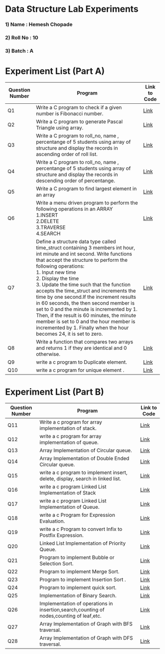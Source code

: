 # Data Structure Lab Experiments
### 1) Name     :  Hemesh Chopade
### 2) Roll No  :  10
### 3) Batch    :  A

#    Experiment List (Part A)

| Question Number | Program                                                                                                                                                                                                                                                                                                                                                                                                                                                                                                                                                                                                                       | Link to Code                                                                     | 
|------------|--------------------------------------------------------------------------------------------------------------------------------------------------------------------------------------------------------------------------------------------------------------------------------------------------------------------------------------------------------------------------------------------------------------------------------------------------------------------------------------------------------------------------------------------------------------------------------------------------------------------------------------|--------------------------------------------------------------------------------|
| Q1         | Write a C program to check if a given number is Fibonacci number.                                                                                                                                                                                                                                                                                                                                                                                                                                                                                                                                                                    | [Link](https://github.com/Spy7204/DSA_programs/blob/main/hemesh1.c)             |
| Q2         | Write a C program to generate Pascal Triangle using array.                                                                                                                                                                                                                                                                                                                                                                                                                                                                                                                                                                           | [Link](https://github.com/Spy7204/DSA_programs/blob/main/hemesh2.c)       |
| Q3         | Write a C program to roll_no, name , percentange of 5 students using array of structure and display the records in ascending order of roll list.                                                                                                                                                                                                                                                                                                                                                                                                                                                                                     | [Link](https://github.com/Spy7204/DSA_programs/blob/main/hemesh3.c    )      |
| Q4         | Write a C program to roll_no, name , percentange of 5 students using array of structure and display the records in descending order of percentange.                                                                                                                                                                                                                                                                                                                                                                                                                                                                                  | [Link](https://github.com/Spy7204/DSA_programs/blob/main/hemesh4.c)     |
| Q5         | Write a C program to find largest element in an array                                                                                                                                                                                                                                                                                                                                                                                                                                                                                                                                                                                | [Link](https://github.com/Spy7204/DSA_programs/blob/main/hemesh5.c  )    |
| Q6         | Write a menu driven program to perform the following operations in an ARRAY <br> 1.INSERT <br>2.DELETE <br>3.TRAVERSE <br>4.SEARCH                                                                                                                                                                                                                                                                                                                                                                                                                                                                                                   | [Link](https://github.com/Spy7204/DSA_programs/blob/main/hemesh6.c )   | 
| Q7         | Define a structure data type called time_struct containing 3 members int hour, int minute and int second. Write functions that accept the structure to perform the following operations: <br> 1. Input new time <br> 2. Display the time <br> 3. Update the time such that the function accepts the time_struct and increments the time by one second.If the increment results in 60 seconds, the then second member is  set to 0 and the minute is incremented by 1. Then, if the result is 60 minutes, the minute member is set to 0 and the hour member is incremented by 1. Finally when the hour becomes 24, it is set to zero. | [Link](https://github.com/Spy7204/DSA_programs/blob/main/hemesh7.c        )  |
| Q8         | Write a function that compares two arrays and returns 1 if they are identical and 0 otherwise.                                                                                                                                                                                                                                                                                                                                                                                                                                                                                                                                       | [Link](https://github.com/Spy7204/DSA_programs/blob/main/hemesh8.c   ) |
| Q9         | write a c program to Duplicate element.                                                                                                                                                                                                                                                                                                                                                                                                                                                                                                                                   | [Link](https://github.com/Spy7204/DSA_programs/blob/main/hemesh9.c   ) |
| Q10         | write a c program for unique element   .                                                                                                                                                                                                                                                                                                                                                                                                                                                                                                                               | [Link](https://github.com/Spy7204/DSA_programs/blob/main/hemesh10.c   ) |





#    Experiment List (Part B)

| Question Number | Program                                                                                                                                                                                                                                                                                                                                                                                                                  | Link to Code                                                                                 | 
|------------|---------------------------------------------------------------------------------------------------------------------------------------------------------------------------------------------------------------------------------------------------------------------------------------------------------------------------------------------------------------------------------------------------------------------------------|-------------------------------------------------------------------------------------------|
| Q11         | Write a c program for array implementation of stack.                                                                                                                                                                                                                                                                                                                                                                                                                                                                                                                                  | [Link](https://github.com/Spy7204/DSA_programs/blob/main/hemesh11.c   ) |
| Q12         | write a c program for array implementation of queue.                                                                                                                                                                                                                                                                                                                                                                                                                                                                                                                                    | [Link](https://github.com/Spy7204/DSA_programs/blob/main/hemesh12.c   ) |
| Q13        |Array Implementation of Circular queue.                                                                                                                                                                                                                                                                                                                                                                                           | [Link](https://github.com/Spy7204/DSA_programs/blob/main/hemesh13.c   ) |
| Q14        |Array Implementation of Double Ended Circular queue.                                                                                                                                                                                                                                                                                                                                                                                           | [Link](https://github.com/Spy7204/DSA_programs/blob/main/hemesh14.c   ) |
| Q15        |write a c program to implement insert, delete, display, search in linked list.                                                                                                                                                                                                                                                                                                                           | [Link](https://github.com/Spy7204/DSA_programs/blob/main/hemesh15.c   ) |
| Q16        |write a c program Linked List Implementation of Stack                                                                                                                                                                                                                                                                                                                          | [Link](https://github.com/Spy7204/DSA_programs/blob/main/hemesh16.c   ) |
| Q17        |write a c program Linked List Implementation of Queue.                                                                                                                                                                                                                                                                                                                         | [Link](https://github.com/Spy7204/DSA_programs/blob/main/hemesh17.c   ) |
| Q18        |write a c Program for Expression Evaluation.                                                                                                                                                                                                                                                        | [Link](https://github.com/Spy7204/DSA_programs/blob/main/hemesh18.c   ) |
| Q19        |write a c  Program to convert Infix to Postfix Expression.                                                                                                                                                                                                                                                                                                               | [Link](https://github.com/Spy7204/DSA_programs/blob/main/hemesh19.c   ) |
| Q20        |Linked List Implementation of Priority Queue.                                                                                                                                                                                                                                                                                                                           | [Link](https://github.com/Spy7204/DSA_programs/blob/main/hemesh20.c   ) |
| Q21        |Program to implement Bubble or Selection Sort.                                                                                                                                                                                                                                                       | [Link](https://github.com/Spy7204/DSA_programs/blob/main/hemesh21.c   ) |
| Q22        |Program to implement Merge Sort.                                                                                                                                                                                                                                                                                                                           | [Link](https://github.com/Spy7204/DSA_programs/blob/main/hemesh22.c   ) |
| Q23        | Program to implement Insertion Sort .                                                                                                                                                                                                                                                                                                                                                                                          | [Link](https://github.com/Spy7204/DSA_programs/blob/main/hemesh23.c   ) |
| Q24        |Program to implement quick sort.                                                                                                                                                                                                                                                                                                                                                                                         | [Link](https://github.com/Spy7204/DSA_programs/blob/main/hemesh24.c   ) |
| Q25        |Implementation of Binary Search.                                                                                                                                                                                                                                                                                                                         | [Link](https://github.com/Spy7204/DSA_programs/blob/main/hemesh25.c   ) |
| Q26        |Implementation of operations in insertion,search,counting of nodes,counting of leaf,etc.                                                                                                                                                                                                                                                         | [Link](https://github.com/Spy7204/DSA_programs/blob/main/hemessh26.c ) |
| Q27        |Array Implementation of Graph with BFS traversal.                                                                                                                                                                                                                                                                                                               | [Link](https://github.com/Spy7204/DSA_programs/blob/main/hemesh27.c   ) |
| Q28        |Array Implementation of Graph with DFS traversal.                                                                                                                                                                                                                                                                                             | [Link](https://github.com/Spy7204/DSA_programs/blob/main/hemesh%2028.c  ) |


